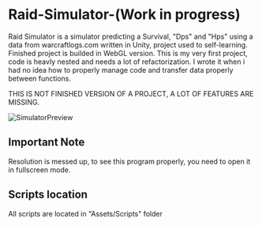 # Raid-Simulator-(Work in progress)
Raid Simulator is a simulator predicting a Survival, "Dps" and "Hps" using a data from warcraftlogs.com written in Unity, project used to self-learning. Finished project is builded in WebGL version. This is my very first project, code is heavly nested and needs a lot of refactorization. I wrote it when i had no idea how to properly manage code and transfer data properly between functions.

THIS IS NOT FINISHED VERSION OF A PROJECT, A LOT OF FEATURES ARE MISSING.

![SimulatorPreview](Preview/SimPreview.gif)

## Important Note
Resolution is messed up, to see this program properly, you need to open it in fullscreen mode.

## Scripts location
All scripts are located in "Assets/Scripts" folder
